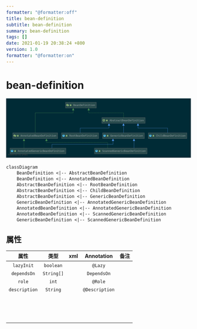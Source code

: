 ```yaml
---
formatter: "@formatter:off"
title: bean-definition 
subtitle: bean-definition 
summary: bean-definition 
tags: [] 
date: 2021-01-19 20:38:24 +800 
version: 1.0
formatter: "@formatter:on"
---
```


# bean-definition

![BeanDefinition](../images/context/bean-definition.png)

```mermaid
classDiagram
    BeanDefinition <|-- AbstractBeanDefinition
    BeanDefinition <|-- AnnotatedBeanDefinition
    AbstractBeanDefinition <|-- RootBeanDefinition
    AbstractBeanDefinition <|-- ChildBeanDefinition
    AbstractBeanDefinition <|-- GenericBeanDefinition
    GenericBeanDefinition <|-- AnnotatedGenericBeanDefinition
    AnnotatedBeanDefinition <|-- AnnotatedGenericBeanDefinition
    AnnotatedBeanDefinition <|-- ScannedGenericBeanDefinition
    GenericBeanDefinition <|-- ScannedGenericBeanDefinition

```

## 属性



|     属性      |    类型    | xml  |   Annotation   | 备注 |
| :-----------: | :--------: | :--: | :------------: | :--: |
|  `lazyInit`   | `boolean`  |      |    `@Lazy`     |      |
|  `dependsOn`  | `String[]` |      |  `DependsOn`   |      |
|    `role`     |   `int`    |      |    `@Role`     |      |
| `description` |  `String`  |      | `@Description` |      |
|               |            |      |                |      |
|               |            |      |                |      |
|               |            |      |                |      |
|               |            |      |                |      |
|               |            |      |                |      |
|               |            |      |                |      |
|               |            |      |                |      |
|               |            |      |                |      |
|               |            |      |                |      |
|               |            |      |                |      |
|               |            |      |                |      |
|               |            |      |                |      |
|               |            |      |                |      |
|               |            |      |                |      |
|               |            |      |                |      |


